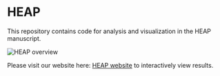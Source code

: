 # HEAP

This repository contains code for analysis and visualization in the HEAP manuscript.

![HEAP overview](HEAP.png)

Please visit our website here: [HEAP website](https://heap.bio) to interactively view results.